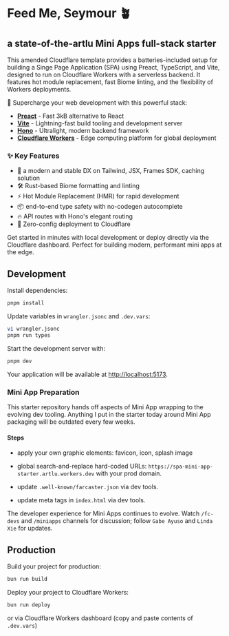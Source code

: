 # Feed Me, Seymour 🪴

## a state-of-the-artlu Mini Apps full-stack starter

This amended Cloudflare template provides a batteries-included setup for building a Singe Page Application (SPA) using Preact, TypeScript, and Vite, designed to run on Cloudflare Workers with a serverless backend. It features hot module replacement, fast Biome linting, and the flexibility of Workers deployments.

<!-- dash-content-start -->

🚀 Supercharge your web development with this powerful stack:

* [**Preact**](https://preactjs.com/) - Fast 3kB alternative to React
* [**Vite**](https://vite.dev/) - Lightning-fast build tooling and development server
* [**Hono**](https://hono.dev/) - Ultralight, modern backend framework
* [**Cloudflare Workers**](https://developers.cloudflare.com/workers/) - Edge computing platform for global deployment

### ✨ Key Features

* 🎯 a modern and stable DX on Tailwind, JSX, Frames SDK, caching solution
* 🛠️ Rust-based Biome formatting and linting
* ⚡ Hot Module Replacement (HMR) for rapid development
* 📦 end-to-end type safety with no-codegen autocomplete
* 🔥 API routes with Hono's elegant routing
* 🔄 Zero-config deployment to Cloudflare

Get started in minutes with local development or deploy directly via the Cloudflare dashboard. Perfect for building modern, performant mini apps at the edge.

<!-- dash-content-end -->

## Development

Install dependencies:

```bash
pnpm install
```

Update variables in `wrangler.jsonc` and `.dev.vars`:

```bash
vi wrangler.jsonc
pnpm run types
```

Start the development server with:

```bash
pnpm dev
```

Your application will be available at [http://localhost:5173](http://localhost:5173).

### Mini App Preparation

This starter repository hands off aspects of Mini App wrapping to the evolving dev tooling. Anything I put in the starter today around Mini App packaging will be outdated every few weeks.

#### Steps

* apply your own graphic elements: favicon, icon, splash image

* global search-and-replace hard-coded URLs: `https://spa-mini-app-starter.artlu.workers.dev` with your prod domain.

* update `.well-known/farcaster.json` via dev tools.

* update meta tags in `index.html` via dev tools.

The developer experience for Mini Apps continues to evolve. Watch `/fc-devs` and `/miniapps` channels for discussion; follow `Gabe Ayuso` and `Linda Xie` for updates.

## Production

Build your project for production:

```bash
bun run build
```

Deploy your project to Cloudflare Workers:

```bash
bun run deploy
```

or via Cloudflare Workers dashboard (copy and paste contents of `.dev.vars`)
